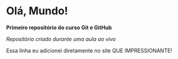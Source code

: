 # Olá, Mundo!
**Primeiro repositório do curso Git e GitHub**

*Repositório criado durante uma aula ao vivo*

Essa linha eu adicionei diretamente no site QUE IMPRESSIONANTE!
